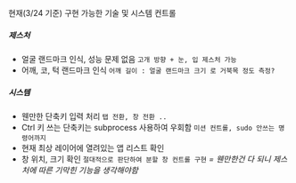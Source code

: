 현재(3/24 기준) 구현 가능한 기술 및 시스템 컨트롤
##### 제스처
- 얼굴 랜드마크 인식, 성능 문제 없음
	`고개 방향 + 눈, 입 제스처 가능`
- 어깨, 코, 턱 랜드마크 인식
	`어깨 길이 : 얼굴 랜드마크 크기 로 거북목 정도 측정?`
##### 시스템
- 웬만한 단축키 입력 처리
	`탭 전환, 창 전환 ..`
- Ctrl 키 쓰는 단축키는 subprocess 사용하여 우회함
	`미션 컨트롤, sudo 안쓰는 명령어까지`
- 현재 최상 레이어에 열려있는 앱 리스트 확인
- 창 위치, 크기 확인
	`절대적으로 판단하여 분할 창 컨트롤 구현`
*= 웬만한건 다 되니 제스처에 따른 기막힌 기능을 생각해야함*